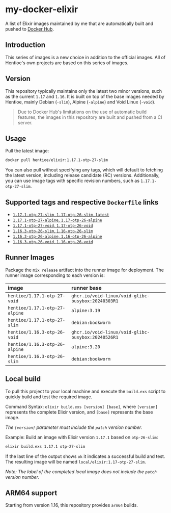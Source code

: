 # my-docker-elixir

A list of Elixir images maintained by me that are automatically built and pushed to [Docker Hub](https://hub.docker.com/repository/docker/hentioe/elixir).

## Introduction

This series of images is a new choice in addition to the official images. All of Hentioe's own projects are based on this series of images.

## Version

This repository typically maintains only the latest two minor versions, such as the current `1.17` and `1.16`. It is built on top of the base images needed by Hentioe, mainly Debian (`-slim`), Alpine (`-alpine`) and Void Linux (`-void`).

> Due to Docker Hub's limitations on the use of automatic build features, the images in this repository are built and pushed from a CI server.

## Usage

Pull the latest image:

```bash
docker pull hentioe/elixir:1.17.1-otp-27-slim
```

You can also pull without specifying any tags, which will default to fetching the latest version, including release candidate (RC) versions. Additionally, you can use image tags with specific revision numbers, such as `1.17.1-otp-27-slim`.

## Supported tags and respective `Dockerfile` links

- [`1.17.1-otp-27-slim`, `1.17-otp-26-slim`, `latest`](https://github.com/Hentioe/my-docker-elixir/blob/main/1.17/otp-27-slim/Dockerfile)
- [`1.17.1-otp-27-alpine`, `1.17-otp-26-alpine`](https://github.com/Hentioe/my-docker-elixir/blob/main/1.17/otp-27-alpine/Dockerfile)
- [`1.17.1-otp-27-void`, `1.17-otp-26-void`](https://github.com/Hentioe/my-docker-elixir/blob/main/1.17/otp-27-void/Dockerfile)
- [`1.16.3-otp-26-slim`, `1.16-otp-26-slim`](https://github.com/Hentioe/my-docker-elixir/blob/main/1.16/otp-26-slim/Dockerfile)
- [`1.16.3-otp-26-alpine`, `1.16-otp-26-alpine`](https://github.com/Hentioe/my-docker-elixir/blob/main/1.16/otp-26-alpine/Dockerfile)
- [`1.16.3-otp-26-void`, `1.16-otp-26-void`](https://github.com/Hentioe/my-docker-elixir/blob/main/1.16/otp-26-void/Dockerfile)

## Runner Images

Package the `mix release` artifact into the runner image for deployment. The runner image corresponding to each version is:

| image                          | runner base                                        |
| :----------------------------- | :------------------------------------------------- |
| `hentioe/1.17.1-otp-27-void`   | `ghcr.io/void-linux/void-glibc-busybox:20240303R1` |
| `hentioe/1.17.1-otp-27-alpine` | `alpine:3.19`                                      |
| `hentioe/1.17.1-otp-27-slim`   | `debian:bookworm`                                  |
| `hentioe/1.16.3-otp-26-void`   | `ghcr.io/void-linux/void-glibc-busybox:20240526R1` |
| `hentioe/1.16.3-otp-26-alpine` | `alpine:3.20`                                      |
| `hentioe/1.16.3-otp-26-slim`   | `debian:bookworm`                                  |

## Local build

To pull this project to your local machine and execute the `build.exs` script to quickly build and test the required image.

Command Syntax: `elixir build.exs [version] [base]`, where `[version]` represents the complete Elixir version, and `[base]` represents the base image.

_The `[version]` parameter must include the `patch` version number._

Example: Build an image with Elixir version `1.17.1` based on `otp-26-slim`:

```bash
elixir build.exs 1.17.1 otp-27-slim
```

If the last line of the output shows `ok` it indicates a successful build and test. The resulting image will be named `local/elixir:1.17-otp-27-slim`.

_Note: The label of the completed local image does not include the `patch` version number._

## ARM64 support

Starting from version 1.16, this repository provides `arm64` builds.
